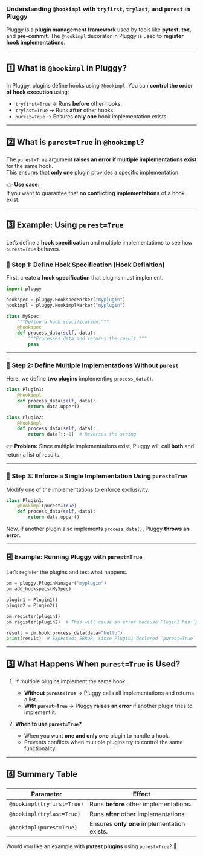 ### **Understanding `@hookimpl` with `tryfirst`, `trylast`, and `purest` in Pluggy**
Pluggy is a **plugin management framework** used by tools like **pytest**, **tox**, and **pre-commit**. The `@hookimpl` decorator in Pluggy is used to **register hook implementations**.

---

## **1️⃣ What is `@hookimpl` in Pluggy?**
In Pluggy, plugins define hooks using `@hookimpl`. You can **control the order of hook execution** using:
- `tryfirst=True` → Runs **before** other hooks.
- `trylast=True` → Runs **after** other hooks.
- `purest=True` → Ensures **only one** hook implementation exists.

---

## **2️⃣ What is `purest=True` in `@hookimpl`?**
The `purest=True` argument **raises an error if multiple implementations exist** for the same hook.  
This ensures that **only one** plugin provides a specific implementation.

👉 **Use case:**  
If you want to guarantee that **no conflicting implementations** of a hook exist.

---

## **3️⃣ Example: Using `purest=True`**
Let’s define a **hook specification** and multiple implementations to see how `purest=True` behaves.

### **🔹 Step 1: Define Hook Specification (Hook Definition)**
First, create a **hook specification** that plugins must implement.

```python
import pluggy

hookspec = pluggy.HookspecMarker("myplugin")
hookimpl = pluggy.HookimplMarker("myplugin")

class MySpec:
    """Define a hook specification."""
    @hookspec
    def process_data(self, data):
        """Processes data and returns the result."""
        pass
```

---

### **🔹 Step 2: Define Multiple Implementations Without `purest`**
Here, we define **two plugins** implementing `process_data()`.

```python
class Plugin1:
    @hookimpl
    def process_data(self, data):
        return data.upper()

class Plugin2:
    @hookimpl
    def process_data(self, data):
        return data[::-1]  # Reverses the string
```
👉 **Problem:** Since multiple implementations exist, Pluggy will call **both** and return a list of results.

---

### **🔹 Step 3: Enforce a Single Implementation Using `purest=True`**
Modify one of the implementations to enforce exclusivity.

```python
class Plugin1:
    @hookimpl(purest=True)
    def process_data(self, data):
        return data.upper()
```

Now, if another plugin also implements `process_data()`, Pluggy **throws an error**.

---

### **4️⃣ Example: Running Pluggy with `purest=True`**
Let’s register the plugins and test what happens.

```python
pm = pluggy.PluginManager("myplugin")
pm.add_hookspecs(MySpec)

plugin1 = Plugin1()
plugin2 = Plugin2()

pm.register(plugin1)
pm.register(plugin2)  # This will cause an error because Plugin1 has `purest=True`

result = pm.hook.process_data(data="hello")
print(result)  # Expected: ERROR, since Plugin1 declared `purest=True`
```

---

## **5️⃣ What Happens When `purest=True` is Used?**
1. If multiple plugins implement the same hook:
   - **Without `purest=True`** → Pluggy calls all implementations and returns a list.
   - **With `purest=True`** → Pluggy **raises an error** if another plugin tries to implement it.

2. **When to use `purest=True`?**
   - When you want **one and only one** plugin to handle a hook.
   - Prevents conflicts when multiple plugins try to control the same functionality.

---

## **6️⃣ Summary Table**
| Parameter | Effect |
|-----------|--------|
| `@hookimpl(tryfirst=True)` | Runs **before** other implementations. |
| `@hookimpl(trylast=True)` | Runs **after** other implementations. |
| `@hookimpl(purest=True)` | Ensures **only one** implementation exists. |

Would you like an example with **pytest plugins** using `purest=True`? 🚀
